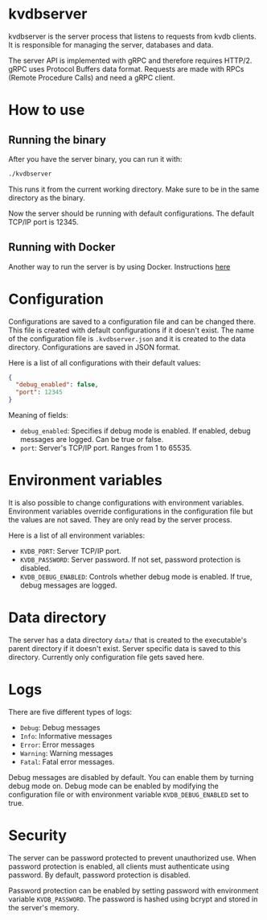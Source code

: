 # kvdbserver

kvdbserver is the server process that listens to requests from kvdb clients. It is responsible for managing the server, databases and data.

The server API is implemented with gRPC and therefore requires HTTP/2. gRPC uses Protocol Buffers data format. Requests are made with RPCs (Remote Procedure Calls) and need a gRPC client.

# How to use

## Running the binary

After you have the server binary, you can run it with:

```bash
./kvdbserver
```
This runs it from the current working directory. Make sure to be in the same directory as the binary.

Now the server should be running with default configurations. The default TCP/IP port is 12345.

## Running with Docker

Another way to run the server is by using Docker. Instructions [here](../README.md#docker)

# Configuration

Configurations are saved to a configuration file and can be changed there. This file is created with default configurations if it doesn't exist. The name of the configuration file is `.kvdbserver.json` and it is created to the data directory. Configurations are saved in JSON format.

Here is a list of all configurations with their default values:

```json
{
  "debug_enabled": false,
  "port": 12345
}
```

Meaning of fields:

- `debug_enabled`: Specifies if debug mode is enabled. If enabled, debug messages are logged. Can be true or false.
- `port`: Server's TCP/IP port. Ranges from 1 to 65535.

# Environment variables

It is also possible to change configurations with environment variables. Environment variables override configurations in the configuration file but the values are not saved. They are only read by the server process.

Here is a list of all environment variables:

- `KVDB_PORT`: Server TCP/IP port.
- `KVDB_PASSWORD`: Server password. If not set, password protection is disabled.
- `KVDB_DEBUG_ENABLED`: Controls whether debug mode is enabled. If true, debug messages are logged.

# Data directory

The server has a data directory `data/` that is created to the executable's parent directory if it doesn't exist. Server specific data is saved to this directory. Currently only configuration file gets saved here.

# Logs

There are five different types of logs:

- `Debug`: Debug messages
- `Info`: Informative messages
- `Error`: Error messages
- `Warning`: Warning messages
- `Fatal`: Fatal error messages.

Debug messages are disabled by default. You can enable them by turning debug mode on. Debug mode can be enabled by modifying the configuration file or with environment variable `KVDB_DEBUG_ENABLED` set to true.

# Security

The server can be password protected to prevent unauthorized use. When password protection is enabled, all clients must authenticate using password. By default, password protection is disabled.

Password protection can be enabled by setting password with environment variable `KVDB_PASSWORD`. The password is hashed using bcrypt and stored in the server's memory.
